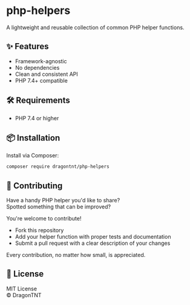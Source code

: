 # php-helpers

A lightweight and reusable collection of common PHP helper functions.

## ✨ Features

- Framework-agnostic
- No dependencies
- Clean and consistent API
- PHP 7.4+ compatible

## 🛠 Requirements

- PHP 7.4 or higher

## 📦 Installation

Install via Composer:

```bash
composer require dragontnt/php-helpers
```

## 🤝 Contributing

Have a handy PHP helper you'd like to share?  
Spotted something that can be improved?

You're welcome to contribute!

- Fork this repository
- Add your helper function with proper tests and documentation
- Submit a pull request with a clear description of your changes

Every contribution, no matter how small, is appreciated.

## 📄 License

MIT License  
© DragonTNT
